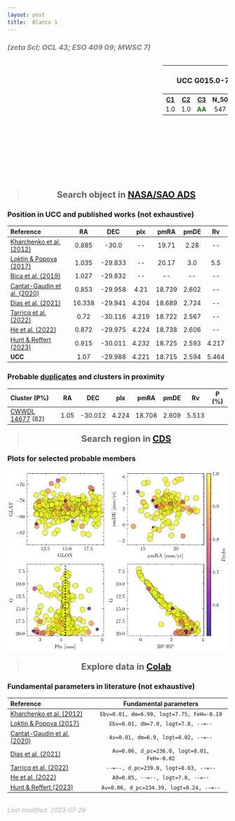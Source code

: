 ```yaml
---
layout: post
title:  Blanco 1
---
```

<h3><span style="color: #808080;"><i>(zeta Scl; OCL 43; ESO 409 09; MWSC 7)</i></span></h3>
<div style="display: flex; justify-content: space-between;">
 <div style="text-align: center;">
 <!-- Left block -->
 <div id="aladin-lite-div" style="width:355px;height:250px;"></div>
 <script type="text/javascript" src="https://aladin.cds.unistra.fr/AladinLite/api/v3/latest/aladin.js" charset="utf-8"></script>
 <script type="text/javascript">
   let aladin;
   A.init.then(() => {
      aladin = A.aladin('#aladin-lite-div', {survey: "P/DSS2/color", fov:3.503, target: "1.07 -29.988"});
   });
 </script>
</div>
<!-- Left block -->

<table style="text-align: center; width:355px;height:250px;">
  <!-- Row 1 (title) -->
  <tr>
    <td colspan="5"><h3>UCC G015.0-79.0</h3></td>
  </tr>
  <!-- Row 2 -->
  <tr>
    <th><a href="https://ucc.ar/faq#what-are-the-c1-c2-and-c3-parameters" title="Photometric class">C1</a></th>
    <th><a href="https://ucc.ar/faq#what-are-the-c1-c2-and-c3-parameters" title="Density class">C2</a></th>
    <th><a href="https://ucc.ar/faq#what-are-the-c1-c2-and-c3-parameters" title="Combined class">C3</a></th>
    <th><a title="Stars with membership probability >50%">N_50</a></th>
    <th><a title="Radius that contains half the members [arcmin]">r_50</a></th>
  </tr>
  <!-- Row 3 -->
  <tr>
    <td>1.0</td>
    <td>1.0</td>
    <td><span style="color: green; font-weight: bold;">A</span><span style="color: green; font-weight: bold;">A</span></td>
    <td>547</td>
    <td>105.1</td>
  </tr>
</table>
</div>

> <p style="text-align:center; font-weight: bold; font-size:20px">Search object in <a href="https://ui.adsabs.harvard.edu/search/q=%20collection%3Aastronomy%20body%3A%22Blanco%201%22&sort=date%20desc%2C%20bibcode%20desc&p_=0" target="_blank">NASA/SAO ADS</a></p>


### Position in UCC and published works (not exhaustive)

| Reference    | RA    | DEC   | plx  | pmRA  | pmDE   |  Rv  |
| :---         | :---: | :---: | :---: | :---: | :---: | :---: |
|[Kharchenko et al. (2012)](https://ui.adsabs.harvard.edu/abs/2012A%26A...543A.156K) | 0.885 | -30.0 | -- | 19.71 | 2.28 | -- |
|[Loktin & Popova (2017)](https://ui.adsabs.harvard.edu/abs/2017AstBu..72..257L/abstract) | 1.035 | -29.833 | -- | 20.17 | 3.0 | 5.5 |
|[Bica et al. (2019)](https://ui.adsabs.harvard.edu/abs/2019AJ....157...12B/abstract) | 1.027 | -29.832 | -- | -- | -- | -- |
|[Cantat-Gaudin et al. (2020)](https://ui.adsabs.harvard.edu/abs/2020A%26A...640A...1C) | 0.853 | -29.958 | 4.21 | 18.739 | 2.602 | -- |
|[Dias et al. (2021)](https://ui.adsabs.harvard.edu/abs/2021MNRAS.504..356D) | 16.338 | -29.941 | 4.204 | 18.689 | 2.724 | -- |
|[Tarricq et al. (2022)](https://ui.adsabs.harvard.edu/abs/2022A%26A...659A..59T/abstract) | 0.72 | -30.116 | 4.219 | 18.722 | 2.567 | -- |
|[He et al. (2022)](https://ui.adsabs.harvard.edu/abs/2022ApJS..262....7H/abstract) | 0.872 | -29.975 | 4.224 | 18.738 | 2.606 | -- |
|[Hunt & Reffert (2023)](https://ui.adsabs.harvard.edu/abs/2023arXiv230313424H/abstract) | 0.915 | -30.011 | 4.232 | 18.725 | 2.593 | 4.217 |
| **UCC** |1.07 | -29.988 | 4.221 | 18.715 | 2.594 | 5.464 |


### Probable <a href="https://ucc.ar/faq#probable-duplicates" title="See FAQ for definition of proximity">duplicates</a> and clusters in proximity

| Cluster (P%) | RA    | DEC   | plx   | pmRA  | pmDE  | Rv    | P (%) |
| :---         | :---: | :---: | :---: | :---: | :---: | :---: | :---: |
|[CWWDL 14677](https://ucc.ar/_clusters/cwwdl14677/) (82)| 1.05 | -30.012 | 4.224 | 18.708 | 2.609 | 5.513 |
> <p style="text-align:center; font-weight: bold; font-size:20px">Search region in <a href="http://cdsportal.u-strasbg.fr/?target=1.07%20-29.988" target="_blank">CDS</a></p>

### Plots for selected probable members

![CLUSTER](https://raw.githubusercontent.com/ucc23/Q1N/main/plots/blanco1.webp)


> <p style="text-align:center; font-weight: bold; font-size:20px">Explore data in <a href="https://colab.research.google.com/github/UCC23/Q1N/blob/master/notebooks/blanco1.ipynb" target="_blank">Colab</a></p>


### Fundamental parameters in literature (not exhaustive)

| Reference |  Fundamental parameters |
| :---         |     :---:      |
| [Kharchenko et al. (2012)](https://ui.adsabs.harvard.edu/abs/2012A%26A...543A.156K) | `Ebv=0.01, dm=6.99, logt=7.75, FeH=-0.19` |
| [Loktin & Popova (2017)](https://ui.adsabs.harvard.edu/abs/2017AstBu..72..257L/abstract) | `Ebv=0.01, dm=7.0, logt=7.8, --=--` |
| [Cantat-Gaudin et al. (2020)](https://ui.adsabs.harvard.edu/abs/2020A%26A...640A...1C) | `Av=0.01, dm=6.9, logt=8.02, --=--` |
| [Dias et al. (2021)](https://ui.adsabs.harvard.edu/abs/2021MNRAS.504..356D) | `Av=0.06, d_pc=236.0, logt=8.01, FeH=-0.02` |
| [Tarricq et al. (2022)](https://ui.adsabs.harvard.edu/abs/2022A%26A...659A..59T/abstract) | `--=--, d_pc=239.0, logt=8.03, --=--` |
| [He et al. (2022)](https://ui.adsabs.harvard.edu/abs/2022ApJS..262....7H/abstract) | `A0=0.05, --=--, logt=7.8, --=--` |
| [Hunt & Reffert (2023)](https://ui.adsabs.harvard.edu/abs/2023arXiv230313424H/abstract) | `Av=0.06, d_pc=234.39, logt=8.24, --=--` |

<br>
<font color="b3b1b1"><i>Last modified: 2023-07-29</i></font>
